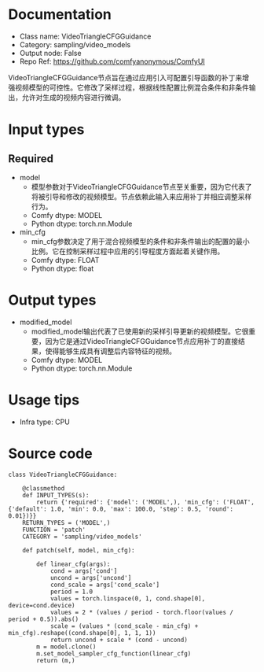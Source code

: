 # Documentation
- Class name: VideoTriangleCFGGuidance
- Category: sampling/video_models
- Output node: False
- Repo Ref: https://github.com/comfyanonymous/ComfyUI

VideoTriangleCFGGuidance节点旨在通过应用引入可配置引导函数的补丁来增强视频模型的可控性。它修改了采样过程，根据线性配置比例混合条件和非条件输出，允许对生成的视频内容进行微调。

# Input types
## Required
- model
    - 模型参数对于VideoTriangleCFGGuidance节点至关重要，因为它代表了将被引导和修改的视频模型。节点依赖此输入来应用补丁并相应调整采样行为。
    - Comfy dtype: MODEL
    - Python dtype: torch.nn.Module
- min_cfg
    - min_cfg参数决定了用于混合视频模型的条件和非条件输出的配置的最小比例。它在控制采样过程中应用的引导程度方面起着关键作用。
    - Comfy dtype: FLOAT
    - Python dtype: float

# Output types
- modified_model
    - modified_model输出代表了已使用新的采样引导更新的视频模型。它很重要，因为它是通过VideoTriangleCFGGuidance节点应用补丁的直接结果，使得能够生成具有调整后内容特征的视频。
    - Comfy dtype: MODEL
    - Python dtype: torch.nn.Module

# Usage tips
- Infra type: CPU

# Source code
```
class VideoTriangleCFGGuidance:

    @classmethod
    def INPUT_TYPES(s):
        return {'required': {'model': ('MODEL',), 'min_cfg': ('FLOAT', {'default': 1.0, 'min': 0.0, 'max': 100.0, 'step': 0.5, 'round': 0.01})}}
    RETURN_TYPES = ('MODEL',)
    FUNCTION = 'patch'
    CATEGORY = 'sampling/video_models'

    def patch(self, model, min_cfg):

        def linear_cfg(args):
            cond = args['cond']
            uncond = args['uncond']
            cond_scale = args['cond_scale']
            period = 1.0
            values = torch.linspace(0, 1, cond.shape[0], device=cond.device)
            values = 2 * (values / period - torch.floor(values / period + 0.5)).abs()
            scale = (values * (cond_scale - min_cfg) + min_cfg).reshape((cond.shape[0], 1, 1, 1))
            return uncond + scale * (cond - uncond)
        m = model.clone()
        m.set_model_sampler_cfg_function(linear_cfg)
        return (m,)
```